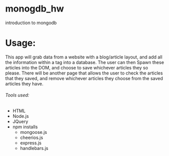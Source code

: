# monogdb_hw

introduction to mongodb

# Usage:
This app will grab data from a website with a blog/article layout, and add all the information within a tag into a database. The user can then Spawn these articles into the DOM, and choose to save whichever articles they so please. There will be another page that allows the user to check the articles that they saved, and remove whichever articles they choose from the saved articles they have.

###### Tools used:
* HTML
* Node.js
* JQuery
* npm installs
  - mongoose.js
  - cheerios.js
  - express.js
  - handlebars.js
